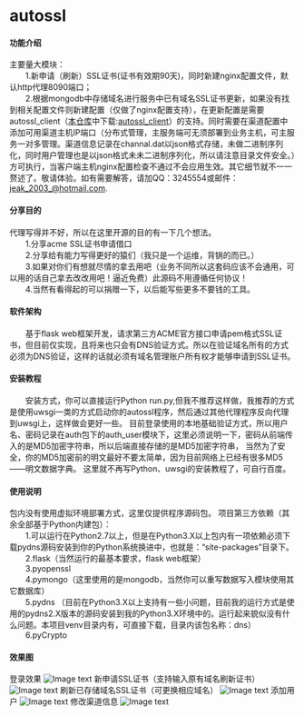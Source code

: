 # autossl

#### 功能介绍
主要量大模块：  
&emsp;&emsp;1.新申请（刷新）SSL证书(证书有效期90天)，同时新建nginx配置文件，默认http代理8090端口；  
&emsp;&emsp;2.根据mongodb中存储域名进行服务中已有域名SSL证书更新，如果没有找到相关配置文件则新建配置（仅做了nginx配置支持），在更新配置是需要autossl_client（[本仓库](https://gitee.com/luowei_lv)中下载:[autossl_client](https://gitee.com/luowei_lv/autossl_client)）的支持。同时需要在渠道配置中添加可用渠道主机IP端口（分布式管理，主服务端可无须部署到业务主机，可主服务一对多管理。渠道信息记录在channal.dat以json格式存储，未做二进制序列化，同时用户管理也是以json格式未未二进制序列化，所以请注意目录文件安全。）方可执行，当客户端主机nginx配置检查不通过不会应用生效。其它细节就不一一赘述了。敬请体验。如有需要解答，请加QQ：3245554或邮件：[jeak_2003_@hotmail.com](mailto:jeak_2003_@hotmail.com).
    
#### 分享目的
代理写得并不好，所以在这里开源的目的有一下几个想法。  
&emsp;&emsp;1.分享acme SSL证书申请借口  
&emsp;&emsp;2.分享给有能力写得更好的猿们（我只是一个运维，背锅的而已。）  
&emsp;&emsp;3.如果对你们有想就尽情的拿去用吧（业务不同所以这套码应该不会通用，可以用的话自己拿去改改用吧！逼近免费）此源码不用遵循任何协议！  
&emsp;&emsp;4.当然有看得起的可以捐赠一下，以后能写些更多不要钱的工具。

#### 软件架构
&emsp;&emsp;基于flask web框架开发，请求第三方ACME官方接口申请pem格式SSL证书，但目前仅实现，且将来也只会有DNS验证方式。所以在验证域名所有的方式必须为DNS验证，这样的话就必须有域名管理账户所有权才能够申请到SSL证书。


#### 安装教程

&emsp;&emsp;安装方式，你可以直接运行Python run.py,但我不推荐这样做，我推荐的方式是使用uwsgi一类的方式启动你的autossl程序，然后通过其他代理程序反向代理到uwsgi上，这样做会更好一些。
目前登录使用的本地基础验证方式，所以用户名、密码记录在auth包下的auth_user模块下，这里必须说明一下，密码从前端传入的是MD5加密字符串，所以后端直接存储的是MD5加密字符串，
当然为了安全，你的MD5加密前的明文最好不要太简单，因为目前网络上已经有很多MD5——明文数据字典。
这里就不再写Python、uwsgi的安装教程了，可自行百度。


#### 使用说明

包内没有使用虚拟环境部署方式，这里仅提供程序源码包。
项目第三方依赖（其余全部基于Python内建包）：  
&emsp;&emsp;1.可以运行在Python2.7以上，但是在Python3.X以上包内有一项依赖必须下载pydns源码安装到你的Python系统换进中，也就是：“site-packages”目录下。  
&emsp;&emsp;2.flask（当然运行的最基本要求，flask web框架）  
&emsp;&emsp;3.pyopenssl  
&emsp;&emsp;4.pymongo（这里使用的是mongodb，当然你可以重写数据写入模块使用其它数据库）  
&emsp;&emsp;5.pydns （目前在Python3.X以上支持有一些小问题，目前我的运行方式是使用的pydns2.X版本的源码安装到我的Python3.X环境中的。运行起来貌似没有什么问题。本项目venv目录内有，可直接下载，目录内该包名称：dns）  
&emsp;&emsp;6.pyCrypto

#### 效果图
登录效果
![Image text](https://gitee.com/luowei_lv/autossl/raw/master/static/images/img/QQ截图20190920095545.png)
新申请SSL证书（支持输入原有域名刷新证书）
![Image text](https://gitee.com/luowei_lv/autossl/raw/master/static/images/img/QQ截图20190920095624.png)
刷新已存储域名SSL证书（可更换相应域名）
![Image text](https://gitee.com/luowei_lv/autossl/raw/master/static/images/img/QQ截图20190920095851.png)
添加用户
![Image text](https://gitee.com/luowei_lv/autossl/raw/master/static/images/img/QQ截图20190920095915.png)
修改渠道信息
![Image text](https://gitee.com/luowei_lv/autossl/raw/master/static/images/img/QQ截图20190920100014.png)